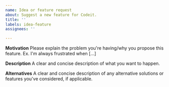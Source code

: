 ```yaml
---
name: Idea or feature request
about: Suggest a new feature for Codeit.
title: ''
labels: idea-feature
assignees: ''

---
```


**Motivation**
Please explain the problem you're having/why you propose this feature. Ex. I'm always frustrated when [...]

**Description**
A clear and concise description of what you want to happen.

**Alternatives**
A clear and concise description of any alternative solutions or features you've considered, if applicable.
